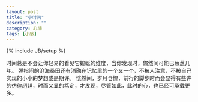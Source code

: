 ```yaml
---
layout: post
title: "小时间"
description: ""
category: 心情
tags: [小感]
---
```

{% include JB/setup %}

时间总是不会让你轻易的看见它蜿蜒的维度，当你发现时，悠然间可能已葱葱几年。 弹指间的沧海桑田还有消融在记忆里的一个又一个，不被人注意，不被自己实现的小小的梦想或是期许。 恍然间，岁月仓惶，前行的脚步时而会显得有些许的彷徨趔趄，时而又显的笃定，才发现，尽管如此，此时的心，也已经可承载更多。
